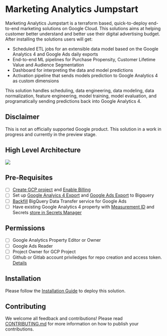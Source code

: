 # Marketing Analytics Jumpstart

Marketing Analytics Jumpstart is a terraform based, quick-to-deploy end-to-end marketing solutions on Google Cloud. This solutions aims at helping customer better understand and better use their digital advertising budget.
After installing the solutions users will get:
* Scheduled ETL jobs for an extensible data model based on the Google Analytics 4 and Google Ads daily exports
* End-to-end ML pipelines for Purchase Propensity, Customer Lifetime Value and Audience Segmentation
* Dashboard for interpreting the data and model predictions
* Activation pipeline that sends models prediction to Google Analytics 4 as custom dimensions

This solution handles scheduling, data engineering, data modeling, data normalization, feature engineering, model training, model evaluation, and programatically sending predictions back into Google Analytics 4.

## Disclaimer

This is not an officially supported Google product.
This solution in a work in progress and currently in the preview stage.

## High Level Architecture

![](https://i.imgur.com/5D3WPEb.png)

## Pre-Requisites
- [ ] [Create GCP project](https://cloud.google.com/resource-manager/docs/creating-managing-projects#creating_a_project) and [Enable Billing](https://cloud.google.com/billing/docs/how-to/modify-project)
- [ ] Set up [Google Analyics 4 Export](https://support.google.com/analytics/answer/9823238?hl=en#zippy=%2Cin-this-article) and [Google Ads Export](https://cloud.google.com/bigquery/docs/google-ads-transfer) to Bigquery
- [ ] [Backfill](https://cloud.google.com/bigquery/docs/google-ads-transfer) BigQuery Data Transfer service for Google Ads
- [ ] Have existing Google Analytics 4 property with [Measurement ID](https://support.google.com/analytics/answer/12270356?hl=en) and Secrets [store in Secrets Manager](https://cloud.google.com/secret-manager/docs/creating-and-accessing-secrets)

## Permissions
- [ ] Google Analytics Property Editor or Owner
- [ ] Google Ads Reader
- [ ] Project Owner for GCP Project
- [ ] Github or Gitlab account priviledges for repo creation and access token. [Details](https://cloud.google.com/dataform/docs/connect-repository)

## Installation

Please follow the [Installation Guide](./infrastructure/README.md) to deploy this solution.

## Contributing

We welcome all feedback and contributions!  Please read [CONTRIBUTING.md](./CONTRIBUTING.md) for more information on how
to publish your contributions.
